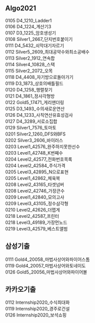 ## Algo2021

0105 D4_1210_Ladder1  
0106 D4_1224_계산기3  
0107 D3_1225_암호생성기  
0108 Silver1_2667_단지번호붙이기  
0111 D4_5432_쇠막대기자르기  
0112 Silver5_2609_최대공약수와최소공배수  
0113 Silver2_1912_연속합  
0114 Silver4_10828_스택  
0115 Silver2_2072_오목  
0118 D4_4408_자기방으로돌아가기  
0119 D3_1873_상호의배틀필드  
0120 D4_1258_행렬찾기  
0121 D4_1861_정사각형방  
0122 Gold5_17471_게리맨더링  
0125 D3_1493_수의새로운연산  
0126 D4_1233_사칙연산유효성검사  
0127 D4_3289_서로소집합  
0129 Silver1_7576_토마토  
0201 Silver2_1260_DFS와BFS  
0202 Silver3_2606_바이러스  
0203 Level1_42576_완주하지못한선수  
0203 Level1_42748_K번째수  
0204 Level2_42577_전화번호목록  
0204 Level2_42584_주식가격  
0205 Level3_42895_N으로표현  
0205 Level1_42862_체육복  
0208 Level2_43165_타겟넘버  
0208 Level2_42746_가장큰수  
0209 Level1_42840_모의고사  
0209 Level3_43105_정수삼각형  
0210 Level2_42626_더맵게  
0218 Level2_42587_프린터  
0218 Level3_49189_가장먼노드  
0219 Level3_42579_베스트앨범  

## 삼성기출
0111 Gold4_20058_마법사상어와파이어스톰  
0119 Gold4_20057_마법사상어와토네이도  
0126 Gold5_20056_마법사상어와파이어볼  

## 카카오기출
0112 Internship2020_수식최대화  
0119 Internship2020_경주로건설  
0126 Internship2020_보석쇼핑  
